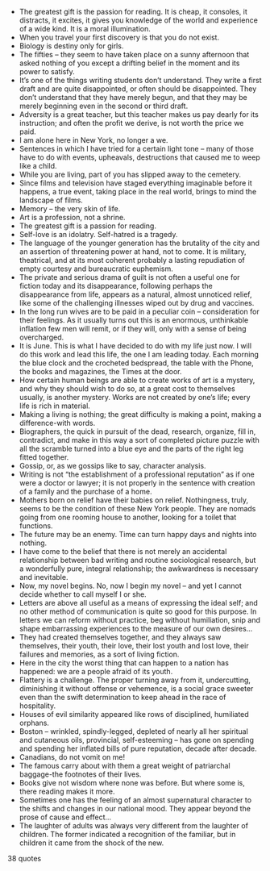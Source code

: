  - The greatest gift is the passion for reading. It is cheap, it consoles, it distracts, it excites, it gives you knowledge of the world and experience of a wide kind. It is a moral illumination.
 - When you travel your first discovery is that you do not exist.
 - Biology is destiny only for girls.
 - The fifties – they seem to have taken place on a sunny afternoon that asked nothing of you except a drifting belief in the moment and its power to satisfy.
 - It’s one of the things writing students don’t understand. They write a first draft and are quite disappointed, or often should be disappointed. They don’t understand that they have merely begun, and that they may be merely beginning even in the second or third draft.
 - Adversity is a great teacher, but this teacher makes us pay dearly for its instruction; and often the profit we derive, is not worth the price we paid.
 - I am alone here in New York, no longer a we.
 - Sentences in which I have tried for a certain light tone – many of those have to do with events, upheavals, destructions that caused me to weep like a child.
 - While you are living, part of you has slipped away to the cemetery.
 - Since films and television have staged everything imaginable before it happens, a true event, taking place in the real world, brings to mind the landscape of films.
 - Memory – the very skin of life.
 - Art is a profession, not a shrine.
 - The greatest gift is a passion for reading.
 - Self-love is an idolatry. Self-hatred is a tragedy.
 - The language of the younger generation has the brutality of the city and an assertion of threatening power at hand, not to come. It is military, theatrical, and at its most coherent probably a lasting repudiation of empty courtesy and bureaucratic euphemism.
 - The private and serious drama of guilt is not often a useful one for fiction today and its disappearance, following perhaps the disappearance from life, appears as a natural, almost unnoticed relief, like some of the challenging illnesses wiped out by drug and vaccines.
 - In the long run wives are to be paid in a peculiar coin – consideration for their feelings. As it usually turns out this is an enormous, unthinkable inflation few men will remit, or if they will, only with a sense of being overcharged.
 - It is June. This is what I have decided to do with my life just now. I will do this work and lead this life, the one I am leading today. Each morning the blue clock and the crocheted bedspread, the table with the Phone, the books and magazines, the Times at the door.
 - How certain human beings are able to create works of art is a mystery, and why they should wish to do so, at a great cost to themselves usually, is another mystery. Works are not created by one’s life; every life is rich in material.
 - Making a living is nothing; the great difficulty is making a point, making a difference-with words.
 - Biographers, the quick in pursuit of the dead, research, organize, fill in, contradict, and make in this way a sort of completed picture puzzle with all the scramble turned into a blue eye and the parts of the right leg fitted together.
 - Gossip, or, as we gossips like to say, character analysis.
 - Writing is not “the establishment of a professional reputation” as if one were a doctor or lawyer; it is not properly in the sentence with creation of a family and the purchase of a home.
 - Mothers born on relief have their babies on relief. Nothingness, truly, seems to be the condition of these New York people. They are nomads going from one rooming house to another, looking for a toilet that functions.
 - The future may be an enemy. Time can turn happy days and nights into nothing.
 - I have come to the belief that there is not merely an accidental relationship between bad writing and routine sociological research, but a wonderfully pure, integral relationship; the awkwardness is necessary and inevitable.
 - Now, my novel begins. No, now I begin my novel – and yet I cannot decide whether to call myself I or she.
 - Letters are above all useful as a means of expressing the ideal self; and no other method of communication is quite so good for this purpose. In letters we can reform without practice, beg without humiliation, snip and shape embarrassing experiences to the measure of our own desires...
 - They had created themselves together, and they always saw themselves, their youth, their love, their lost youth and lost love, their failures and memories, as a sort of living fiction.
 - Here in the city the worst thing that can happen to a nation has happened: we are a people afraid of its youth.
 - Flattery is a challenge. The proper turning away from it, undercutting, diminishing it without offense or vehemence, is a social grace sweeter even than the swift determination to keep ahead in the race of hospitality.
 - Houses of evil similarity appeared like rows of disciplined, humiliated orphans.
 - Boston – wrinkled, spindly-legged, depleted of nearly all her spiritual and cutaneous oils, provincial, self-esteeming – has gone on spending and spending her inflated bills of pure reputation, decade after decade.
 - Canadians, do not vomit on me!
 - The famous carry about with them a great weight of patriarchal baggage-the footnotes of their lives.
 - Books give not wisdom where none was before. But where some is, there reading makes it more.
 - Sometimes one has the feeling of an almost supernatural character to the shifts and changes in our national mood. They appear beyond the prose of cause and effect...
 - The laughter of adults was always very different from the laughter of children. The former indicated a recognition of the familiar, but in children it came from the shock of the new.

38 quotes